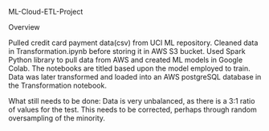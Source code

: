 ML-Cloud-ETL-Project

Overview

Pulled credit card payment data(csv) from UCI ML repository.
Cleaned data in Transformation.ipynb before storing it in AWS S3 bucket.
Used Spark Python library to pull data from AWS and created ML models in Google Colab.
The notebooks are titled based upon the model employed to train. 
Data was later transformed and loaded into an AWS postgreSQL database in the Transformation notebook.

What still needs to be done: 
Data is very unbalanced, as there is a 3:1 ratio of values for the test. This needs to be corrected, perhaps through random oversampling of the minority.